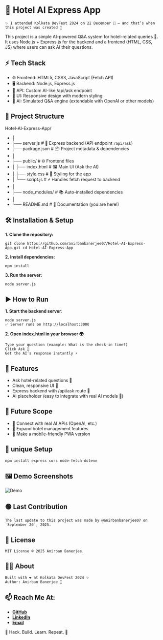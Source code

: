 # 🤖 Hotel AI Express App
    ✨ I attended Kolkata DevFest 2024 on 22 December 🎉 — and that’s when this project was created 🚀
    
This project is a simple AI-powered Q&A system for hotel-related queries 🏨.
It uses Node.js + Express.js for the backend and a frontend (HTML, CSS, JS) where users can ask AI their questions.

## ⚡ Tech Stack
- 🌐 Frontend: HTML5, CSS3, JavaScript (Fetch API)
- 🖥️ Backend: Node.js, Express.js
- 🔗 API: Custom AI-like /api/ask endpoint
- 🎨 UI: Responsive design with modern styling
- 🤖 AI: Simulated Q&A engine (extendable with OpenAI or other models)

## 📂 Project Structure
Hotel-AI-Express-App/
- │
- ├── server.js          # 🚀 Express backend (API endpoint `/api/ask`)
- ├── package.json       # 📦 Project metadata & dependencies
- │
- ├── public/            # 🌐 Frontend files
- │   ├── index.html     # 🖼️ Main UI (Ask the AI)
- │   ├── style.css      # 🎨 Styling for the app
- │   └── script.js      # ⚡ Handles fetch request to backend
- │
- ├── node_modules/      # 📚 Auto-installed dependencies
- │
- └── README.md          # 📖 Documentation (you are here!)


## 🛠️ Installation & Setup

**1. Clone the repository:**
```
git clone https://github.com/anirbanbanerjee07/Hotel-AI-Express-App.git cd Hotel-AI-Express-App
```
**2. Install dependencies:**
```
npm install
```
**3. Run the server:**
```
node server.js
```

## ▶️ How to Run
**1. Start the backend server:**
```
node server.js
✅ Server runs on http://localhost:3000
```
**2. Open index.html in your browser 🌍**
```
Type your question (example: What is the check-in time?)
Click Ask 💬
Get the AI’s response instantly ⚡
```

## 🚀 Features
- Ask hotel-related questions 🏨
- Clean, responsive UI 🎨
- Express backend with /api/ask route 🔧
- AI placeholder (easy to integrate with real AI models 🤖)

## 🎯 Future Scope
- 🔌 Connect with real AI APIs (OpenAI, etc.)
- 🏢 Expand hotel management features
- 📱 Make a mobile-friendly PWA version

## 🔧 unique Setup
```
npm install express cors node-fetch dotenv
```

## 🖼️ Demo Screenshots
![Demo](https://github.com/user-attachments/assets/470c63df-b95d-40dd-9379-9229e1dbb776)

## 🟢 Last Contribution
    The last update to this project was made by @anirbanbanerjee07 on `September 26`, 2025.

## 📜 License
```
MIT License © 2025 Anirban Banerjee.
```

## 👨‍💻 About
    Built with ❤️ at Kolkata DevFest 2024 ✨
    Author: Anirban Banerjee 🌟

## 📫 Reach Me At:
- [**GitHub**](https://github.com/anirbanbanerjee07)
- [**LinkedIn**](https://www.linkedin.com/in/anirban-banerjee-b42b9907p/)
- [**Email**](banerjeeanirban666@gmail.com)


🎉 Hack. Build. Learn. Repeat. 🚀
